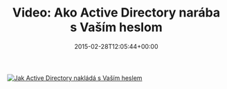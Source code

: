 ﻿---
ref: 1471
title: 'Video: Ako Active Directory narába s&nbsp;Vaším heslom'
date: 2015-02-28T12:05:44+00:00
layout: post
lang: sk
image: https://www.wug.cz/brno/akce/GetFile.ashx?PhotoID=1310&ThumbnailSizeName=detail
permalink: /sk/video-ako-naraba-active-directory-s-vasim-heslom/
tags:
    - 'Active Directory'
    - LDAP
    - 'Microsoft Azure'
    - Windows
    - 'Azure Active Directory'
    - PowerShell
    - Prednášky
    - Video
    - WUG
---

[![Jak Active Directory nakládá s&nbsp;Vaším heslem](https://www.wug.cz/brno/akce/GetFile.ashx?PhotoID=1310&ThumbnailSizeName=detail)](https://www.wug.cz/zaznamy/255-Jak-Active-Directory-naklada-s-Vasim-heslem)
